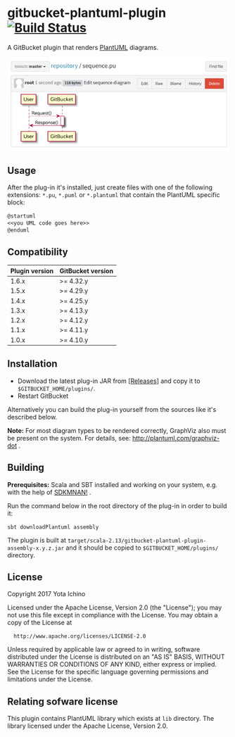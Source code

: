 gitbucket-plantuml-plugin [![Build Status](https://travis-ci.org/nus/gitbucket-plantuml-plugin.svg?branch=master)](https://travis-ci.org/nus/gitbucket-plantuml-plugin)
========
A GitBucket plugin that renders [PlantUML](http://plantuml.com/) diagrams.

![screenshot01.png](screenshots/screenshot01.png "screenshot01.png")

Usage
-----
After the plug-in it's installed, just create files with one of the following extensions: ```*.pu```, ```*.puml``` or ```*.plantuml``` that contain the PlantUML specific block:
```
@startuml
<<you UML code goes here>>
@enduml
```

Compatibility
-------------
Plugin version | GitBucket version
:--------------|:-----------------
1.6.x          | >= 4.32.y
1.5.x          | >= 4.29.y
1.4.x          | >= 4.25.y
1.3.x          | >= 4.13.y
1.2.x          | >= 4.12.y
1.1.x          | >= 4.11.y
1.0.x          | >= 4.10.y

Installation
------------
 - Download the latest plug-in JAR from [[Releases](https://github.com/nus/gitbucket-plantuml-plugin/releases)] and copy it to ```$GITBUCKET_HOME/plugins/```.
 - Restart GitBucket

Alternatively you can build the plug-in yourself from the sources like it's described below.

**Note:** For most diagram types to be rendered correctly, GraphViz also must be present on the system. For details, see: http://plantuml.com/graphviz-dot .

Building
----

**Prerequisites:** Scala and SBT installed and working on your system, e.g. with the help of [SDKMNAN!](http://sdkman.io/) .
 
Run the command below in the root directory of the plug-in in order to build it:

```
sbt downloadPlantuml assembly
```

The plugin is built at `target/scala-2.13/gitbucket-plantuml-plugin-assembly-x.y.z.jar` and it should be copied to ```$GITBUCKET_HOME/plugins/``` directory.


License
----

   Copyright 2017 Yota Ichino

   Licensed under the Apache License, Version 2.0 (the "License");
   you may not use this file except in compliance with the License.
   You may obtain a copy of the License at

      http://www.apache.org/licenses/LICENSE-2.0

   Unless required by applicable law or agreed to in writing, software
   distributed under the License is distributed on an "AS IS" BASIS,
   WITHOUT WARRANTIES OR CONDITIONS OF ANY KIND, either express or implied.
   See the License for the specific language governing permissions and
   limitations under the License.

Relating sofware license
----

This plugin contains PlantUML library which exists at `lib` directory.
The library licensed under the Apache License, Version 2.0.

